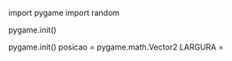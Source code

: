 import pygame
import random

pygame.init()

pygame.init()
posicao = pygame.math.Vector2
LARGURA = 


